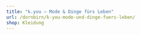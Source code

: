 ```yaml
---
title: "k.you – Mode & Dinge fürs Leben"
url: /dornbirn/k-you-mode-und-dinge-fuers-leben/
shop: Kleidung
---
```

